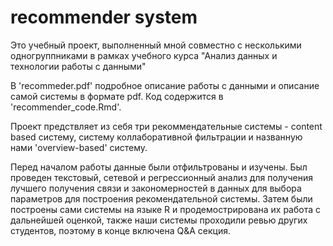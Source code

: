 # recommender system
Это учебный проект, выполненный мной совместно с несколькими одногруппниками в рамках учебного курса "Анализ данных и технологии работы с данными"

В 'recommeder.pdf' подробное описание работы с данными и описание самой системы в формате pdf. 
Код содержится в 'recommender_code.Rmd'.

Проект предствляет из себя три рекоммендательные системы - content based систему, систему коллаборативной фильтрации и названную нами 'overview-based' систему.

Перед началом работы данные были отфильтрованы и изучены. Был проведен текстовый, сетевой и регрессионный анализ для получения лучшего получения связи и закономерностей в данных для выбора параметров для построения рекомендательной системы.
Затем были построены сами системы на языке R и продемострирована их работа с дальнейшей оценкой, также наши системы проходили ревью других студентов, поэтому в конце включена Q&A секция. 
